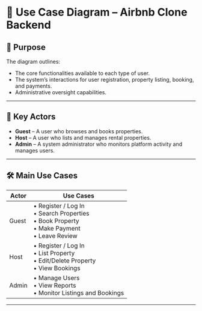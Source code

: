 # 🧾 Use Case Diagram – Airbnb Clone Backend

## 🎯 Purpose

The diagram outlines:
- The core functionalities available to each type of user.
- The system’s interactions for user registration, property listing, booking, and payments.
- Administrative oversight capabilities.

---

## 👥 Key Actors

- **Guest** – A user who browses and books properties.
- **Host** – A user who lists and manages rental properties.
- **Admin** – A system administrator who monitors platform activity and manages users.

---

## 🛠️ Main Use Cases

| Actor  | Use Cases                                                                 |
|--------|---------------------------------------------------------------------------|
| Guest  | • Register / Log In<br>• Search Properties<br>• Book Property<br>• Make Payment<br>• Leave Review |
| Host   | • Register / Log In<br>• List Property<br>• Edit/Delete Property<br>• View Bookings |
| Admin  | • Manage Users<br>• View Reports<br>• Monitor Listings and Bookings |

---